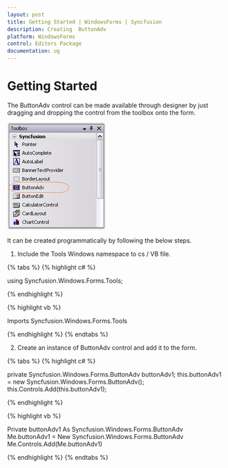 ```yaml
---
layout: post
title: Getting Started | WindowsForms | Syncfusion
description: Creating  ButtonAdv
platform: WindowsForms
control: Editors Package
documentation: ug
---
```


# Getting Started

The ButtonAdv control can be made available through designer by just dragging and dropping the control from the toolbox onto the form. 

![](Overview_images/Overview_img111.jpeg)

It can be created programmatically by following the below steps.

1. Include the Tools Windows namespace to cs / VB file.

{% tabs %}
{% highlight c# %}

using Syncfusion.Windows.Forms.Tools;

{% endhighlight %}

{% highlight vb %}

Imports Syncfusion.Windows.Forms.Tools

{% endhighlight %}
{% endtabs %}
 
2. Create an instance of ButtonAdv control and add it to the form.

{% tabs %}
{% highlight c# %}

private Syncfusion.Windows.Forms.ButtonAdv buttonAdv1;
this.buttonAdv1 = new Syncfusion.Windows.Forms.ButtonAdv();
this.Controls.Add(this.buttonAdv1);

{% endhighlight %}

{% highlight vb %}

Private buttonAdv1 As Syncfusion.Windows.Forms.ButtonAdv
Me.buttonAdv1 = New Syncfusion.Windows.Forms.ButtonAdv 
Me.Controls.Add(Me.buttonAdv1)

{% endhighlight %}
{% endtabs %}
